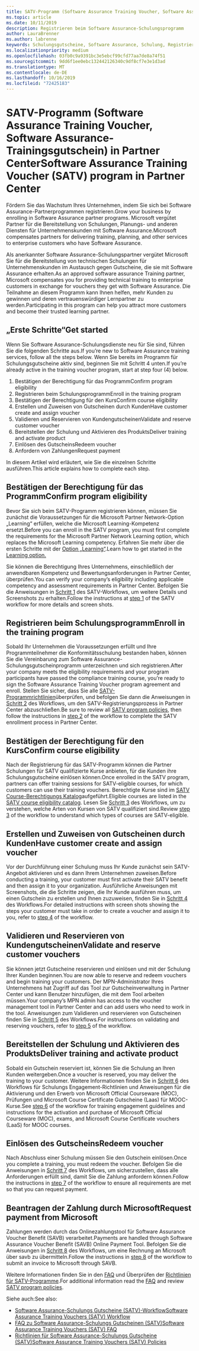 ```yaml
---
title: SATV-Programm (Software Assurance Training Voucher, Software Assurance-Schulungsgutschein) in Partner Center | Partner Center
ms.topic: article
ms.date: 10/11/2019
description: Registrieren beim Software Assurance-Schulungsprogramm
author: LauraBrenner
ms.author: labrenne
keywords: Schulungsgutscheine, Software Assurance, Schulung, Registrieren bei SATV, SATV
ms.localizationpriority: medium
ms.openlocfilehash: 03fb0c9a9391bc3e5ebcf99cfd77aa7de8a74f51
ms.sourcegitcommit: 9dd6f1ee0ebc132442126340c9df8cf7e3e1d3ad
ms.translationtype: MT
ms.contentlocale: de-DE
ms.lasthandoff: 10/16/2019
ms.locfileid: "72425183"
---
```

# <a name="software-assurance-training-voucher-satv-program-in-partner-center"></a><span data-ttu-id="82248-104">SATV-Programm (Software Assurance Training Voucher, Software Assurance-Trainingsgutschein) in Partner Center</span><span class="sxs-lookup"><span data-stu-id="82248-104">Software Assurance Training Voucher (SATV) program in Partner Center</span></span>

<span data-ttu-id="82248-105">Fördern Sie das Wachstum Ihres Unternehmen, indem Sie sich bei Software Assurance-Partnerprogrammen registrieren.</span><span class="sxs-lookup"><span data-stu-id="82248-105">Grow your business by enrolling in Software Assurance partner programs.</span></span> <span data-ttu-id="82248-106">Microsoft vergütet Partner für die Bereitstellung von Schulungen, Planungs- und anderen Diensten für Unternehmenskunden mit Software Assurance.</span><span class="sxs-lookup"><span data-stu-id="82248-106">Microsoft compensates partners for delivering training, planning, and other services to enterprise customers who have Software Assurance.</span></span> 

<span data-ttu-id="82248-107">Als anerkannter Software Assurance-Schulungspartner vergütet Microsoft Sie für die Bereitstellung von technischen Schulungen für Unternehmenskunden im Austausch gegen Gutscheine, die sie mit Software Assurance erhalten.</span><span class="sxs-lookup"><span data-stu-id="82248-107">As an approved software assurance Training partner, Microsoft compensates you for providing technical training to enterprise customers in exchange for vouchers they get with Software Assurance.</span></span> <span data-ttu-id="82248-108">Die Teilnahme an diesem Programm kann Ihnen helfen, mehr Kunden zu gewinnen und deren vertrauenswürdiger Lernpartner zu werden.</span><span class="sxs-lookup"><span data-stu-id="82248-108">Participating in this program can help you attract more customers and become their trusted learning partner.</span></span>

## <a name="get-started"></a><span data-ttu-id="82248-109">„Erste Schritte“</span><span class="sxs-lookup"><span data-stu-id="82248-109">Get started</span></span>

<span data-ttu-id="82248-110">Wenn Sie Software Assurance-Schulungsdienste neu für Sie sind, führen Sie die folgenden Schritte aus.</span><span class="sxs-lookup"><span data-stu-id="82248-110">If you’re new to Software Assurance training services, follow all the steps below.</span></span> <span data-ttu-id="82248-111">Wenn Sie bereits im Programm für Schulungsgutscheine aktiv sind, beginnen Sie mit Schritt 4 unten.</span><span class="sxs-lookup"><span data-stu-id="82248-111">If you’re already active in the training voucher program, start at step four (4) below.</span></span> 

1. <span data-ttu-id="82248-112">Bestätigen der Berechtigung für das Programm</span><span class="sxs-lookup"><span data-stu-id="82248-112">Confirm program eligibility</span></span>
2. <span data-ttu-id="82248-113">Registrieren beim Schulungsprogramm</span><span class="sxs-lookup"><span data-stu-id="82248-113">Enroll in the training program</span></span>
3. <span data-ttu-id="82248-114">Bestätigen der Berechtigung für den Kurs</span><span class="sxs-lookup"><span data-stu-id="82248-114">Confirm course eligibility</span></span>
4. <span data-ttu-id="82248-115">Erstellen und Zuweisen von Gutscheinen durch Kunden</span><span class="sxs-lookup"><span data-stu-id="82248-115">Have customer create and assign voucher</span></span>
5. <span data-ttu-id="82248-116">Validieren und Reservieren von Kundengutscheinen</span><span class="sxs-lookup"><span data-stu-id="82248-116">Validate and reserve customer voucher</span></span>
6. <span data-ttu-id="82248-117">Bereitstellen der Schulung und Aktivieren des Produkts</span><span class="sxs-lookup"><span data-stu-id="82248-117">Deliver training and activate product</span></span>
7. <span data-ttu-id="82248-118">Einlösen des Gutscheins</span><span class="sxs-lookup"><span data-stu-id="82248-118">Redeem voucher</span></span>
8. <span data-ttu-id="82248-119">Anfordern von Zahlungen</span><span class="sxs-lookup"><span data-stu-id="82248-119">Request payment</span></span>

<span data-ttu-id="82248-120">In diesem Artikel wird erläutert, wie Sie die einzelnen Schritte ausführen.</span><span class="sxs-lookup"><span data-stu-id="82248-120">This article explains how to complete each step.</span></span>

## <a name="confirm-program-eligibility"></a><span data-ttu-id="82248-121">Bestätigen der Berechtigung für das Programm</span><span class="sxs-lookup"><span data-stu-id="82248-121">Confirm program eligibility</span></span>

<span data-ttu-id="82248-122">Bevor Sie sich beim SATV-Programm registrieren können, müssen Sie zunächst die Voraussetzungen für die Microsoft Partner Network-Option „Learning“ erfüllen, welche die Microsoft Learning-Kompetenz ersetzt.</span><span class="sxs-lookup"><span data-stu-id="82248-122">Before you can enroll in the SATV program, you must first complete the requirements for the Microsoft Partner Network Learning option, which replaces the Microsoft Learning competency.</span></span> <span data-ttu-id="82248-123">Erfahren Sie mehr über die ersten Schritte mit der [Option „Learning“](https://partner.microsoft.com/en-us/membership/learning-partners).</span><span class="sxs-lookup"><span data-stu-id="82248-123">Learn how to get started in the [Learning option.](https://partner.microsoft.com/en-us/membership/learning-partners)</span></span>

<span data-ttu-id="82248-124">Sie können die Berechtigung Ihres Unternehmens, einschließlich der anwendbaren Kompetenz und Bewertungsanforderungen in Partner Center, überprüfen.</span><span class="sxs-lookup"><span data-stu-id="82248-124">You can verify your company’s eligibility including applicable competency and assessment requirements in Partner Center.</span></span> <span data-ttu-id="82248-125">Befolgen Sie die Anweisungen in [Schritt 1](https://query.prod.cms.rt.microsoft.com/cms/api/am/binary/RE3krfK) des SATV-Workflows, um weitere Details und Screenshots zu erhalten.</span><span class="sxs-lookup"><span data-stu-id="82248-125">Follow the instructions at [step 1](https://query.prod.cms.rt.microsoft.com/cms/api/am/binary/RE3krfK) of the SATV workflow for more details and screen shots.</span></span>

## <a name="enroll-in-the-training-program"></a><span data-ttu-id="82248-126">Registrieren beim Schulungsprogramm</span><span class="sxs-lookup"><span data-stu-id="82248-126">Enroll in the training program</span></span>

<span data-ttu-id="82248-127">Sobald Ihr Unternehmen die Voraussetzungen erfüllt und Ihre Programmteilnehmer die Konformitätsschulung bestanden haben, können Sie die Vereinbarung zum Software Assurance-Schulungsgutscheinprogramm unterzeichnen und sich registrieren.</span><span class="sxs-lookup"><span data-stu-id="82248-127">After your company meets the eligibility requirements and your program participants have passed the compliance training course, you’re ready to sign the Software Assurance Training Voucher program agreement and enroll.</span></span> <span data-ttu-id="82248-128">Stellen Sie sicher, dass Sie alle [SATV-Programmrichtlinien](https://query.prod.cms.rt.microsoft.com/cms/api/am/binary/RE3koEP)überprüfen, und befolgen Sie dann die Anweisungen in [Schritt 2](https://query.prod.cms.rt.microsoft.com/cms/api/am/binary/RE3krfK) des Workflows, um den SATV-Registrierungsprozess in Partner Center abzuschließen.</span><span class="sxs-lookup"><span data-stu-id="82248-128">Be sure to review all [SATV program policies](https://query.prod.cms.rt.microsoft.com/cms/api/am/binary/RE3koEP), then follow the instructions in [step 2](https://query.prod.cms.rt.microsoft.com/cms/api/am/binary/RE3krfK) of the workflow to complete the SATV enrollment process in Partner Center.</span></span>   


## <a name="confirm-course-eligibility"></a><span data-ttu-id="82248-129">Bestätigen der Berechtigung für den Kurs</span><span class="sxs-lookup"><span data-stu-id="82248-129">Confirm course eligibility</span></span>
<span data-ttu-id="82248-130">Nach der Registrierung für das SATV-Programm können die Partner Schulungen für SATV qualifizierte Kurse anbieten, für die Kunden ihre Schulungsgutscheine einlösen können.</span><span class="sxs-lookup"><span data-stu-id="82248-130">Once enrolled in the SATV program, partners can offer training sessions for SATV-eligible courses, for which customers can use their training vouchers.</span></span> <span data-ttu-id="82248-131">Berechtigte Kurse sind im [SATV Course-Berechtigungs Katalog](http://savl-catalog.microsoft.com/)aufgeführt.</span><span class="sxs-lookup"><span data-stu-id="82248-131">Eligible courses are listed in the [SATV course eligibility catalog](http://savl-catalog.microsoft.com/).</span></span> <span data-ttu-id="82248-132">Lesen Sie [Schritt 3](https://query.prod.cms.rt.microsoft.com/cms/api/am/binary/RE3krfK) des Workflows, um zu verstehen, welche Arten von Kursen von SATV qualifiziert sind.</span><span class="sxs-lookup"><span data-stu-id="82248-132">Review [step 3](https://query.prod.cms.rt.microsoft.com/cms/api/am/binary/RE3krfK) of the workflow to understand which types of courses are SATV-eligible.</span></span>

## <a name="have-customer-create-and-assign-voucher"></a><span data-ttu-id="82248-133">Erstellen und Zuweisen von Gutscheinen durch Kunden</span><span class="sxs-lookup"><span data-stu-id="82248-133">Have customer create and assign voucher</span></span>

<span data-ttu-id="82248-134">Vor der Durchführung einer Schulung muss Ihr Kunde zunächst sein SATV-Angebot aktivieren und es dann Ihrem Unternehmen zuweisen.</span><span class="sxs-lookup"><span data-stu-id="82248-134">Before conducting a training, your customer must first activate their SATV benefit and then assign it to your organization.</span></span> <span data-ttu-id="82248-135">Ausführliche Anweisungen mit Screenshots, die die Schritte zeigen, die Ihr Kunde ausführen muss, um einen Gutschein zu erstellen und Ihnen zuzuweisen, finden Sie in [Schritt 4](https://query.prod.cms.rt.microsoft.com/cms/api/am/binary/RE3krfK) des Workflows.</span><span class="sxs-lookup"><span data-stu-id="82248-135">For detailed instructions with screen shots showing the steps your customer must take in order to create a voucher and assign it to you, refer to [step 4](https://query.prod.cms.rt.microsoft.com/cms/api/am/binary/RE3krfK) of the workflow.</span></span>

## <a name="validate-and-reserve-customer-vouchers"></a><span data-ttu-id="82248-136">Validieren und Reservieren von Kundengutscheinen</span><span class="sxs-lookup"><span data-stu-id="82248-136">Validate and reserve customer vouchers</span></span>

<span data-ttu-id="82248-137">Sie können jetzt Gutscheine reservieren und einlösen und mit der Schulung Ihrer Kunden beginnen.</span><span class="sxs-lookup"><span data-stu-id="82248-137">You are now able to reserve and redeem vouchers and begin training your customers.</span></span> <span data-ttu-id="82248-138">Der MPN-Administrator Ihres Unternehmens hat Zugriff auf das Tool zur Gutscheinverwaltung in Partner Center und kann Benutzer hinzufügen, die mit dem Tool arbeiten müssen.</span><span class="sxs-lookup"><span data-stu-id="82248-138">Your company’s MPN admin has access to the voucher management tool in Partner Center and can add users who need to work in the tool.</span></span> <span data-ttu-id="82248-139">Anweisungen zum Validieren und reservieren von Gutscheinen finden Sie in [Schritt 5](https://query.prod.cms.rt.microsoft.com/cms/api/am/binary/RE3krfK) des Workflows.</span><span class="sxs-lookup"><span data-stu-id="82248-139">For instructions on validating and reserving vouchers, refer to [step 5](https://query.prod.cms.rt.microsoft.com/cms/api/am/binary/RE3krfK) of the workflow.</span></span>

## <a name="deliver-training-and-activate-product"></a><span data-ttu-id="82248-140">Bereitstellen der Schulung und Aktivieren des Produkts</span><span class="sxs-lookup"><span data-stu-id="82248-140">Deliver training and activate product</span></span>

<span data-ttu-id="82248-141">Sobald ein Gutschein reserviert ist, können Sie die Schulung an Ihren Kunden weitergeben.</span><span class="sxs-lookup"><span data-stu-id="82248-141">Once a voucher is reserved, you may deliver the training to your customer.</span></span> <span data-ttu-id="82248-142">Weitere Informationen finden Sie in [Schritt 6](https://query.prod.cms.rt.microsoft.com/cms/api/am/binary/RE3krfK) des Workflows für Schulungs Engagement-Richtlinien und Anweisungen für die Aktivierung und den Erwerb von Microsoft Official Courseware (MOC), Prüfungen und Microsoft Course Certificate Gutscheine (Laas) für MOOC-Kurse.</span><span class="sxs-lookup"><span data-stu-id="82248-142">See [step 6](https://query.prod.cms.rt.microsoft.com/cms/api/am/binary/RE3krfK) of the workflow for training engagement guidelines and instructions for the activation and purchase of Microsoft Official Courseware (MOC), exams, and Microsoft Course Certificate vouchers (LaaS) for MOOC courses.</span></span>

## <a name="redeem-voucher"></a><span data-ttu-id="82248-143">Einlösen des Gutscheins</span><span class="sxs-lookup"><span data-stu-id="82248-143">Redeem voucher</span></span>

<span data-ttu-id="82248-144">Nach Abschluss einer Schulung müssen Sie den Gutschein einlösen.</span><span class="sxs-lookup"><span data-stu-id="82248-144">Once you complete a training, you must redeem the voucher.</span></span> <span data-ttu-id="82248-145">Befolgen Sie die Anweisungen in [Schritt 7](https://query.prod.cms.rt.microsoft.com/cms/api/am/binary/RE3krfK) des Workflows, um sicherzustellen, dass alle Anforderungen erfüllt sind, damit Sie die Zahlung anfordern können.</span><span class="sxs-lookup"><span data-stu-id="82248-145">Follow the instructions in [step 7](https://query.prod.cms.rt.microsoft.com/cms/api/am/binary/RE3krfK) of the workflow to ensure all requirements are met so that you can request payment.</span></span> 


## <a name="request-payment-from-microsoft"></a><span data-ttu-id="82248-146">Beantragen der Zahlung durch Microsoft</span><span class="sxs-lookup"><span data-stu-id="82248-146">Request payment from Microsoft</span></span>

<span data-ttu-id="82248-147">Zahlungen werden durch das Onlinezahlungstool für Software Assurance Voucher Benefit (SAVB) verarbeitet.</span><span class="sxs-lookup"><span data-stu-id="82248-147">Payments are handled through Software Assurance Voucher Benefit (SAVB) Online Payment Tool.</span></span> <span data-ttu-id="82248-148">Befolgen Sie die Anweisungen in [Schritt 8](https://query.prod.cms.rt.microsoft.com/cms/api/am/binary/RE3krfK) des Workflows, um eine Rechnung an Microsoft über savb zu übermitteln.</span><span class="sxs-lookup"><span data-stu-id="82248-148">Follow the instructions in [step 8](https://query.prod.cms.rt.microsoft.com/cms/api/am/binary/RE3krfK) of the workflow to submit an invoice to Microsoft through SAVB.</span></span> 

<span data-ttu-id="82248-149">Weitere Informationen finden Sie in den [FAQ](https://query.prod.cms.rt.microsoft.com/cms/api/am/binary/RE3kz5o) und Überprüfen der [Richtlinien für SATV-Programme](https://query.prod.cms.rt.microsoft.com/cms/api/am/binary/RE3koEP).</span><span class="sxs-lookup"><span data-stu-id="82248-149">For additional information read the [FAQ](https://query.prod.cms.rt.microsoft.com/cms/api/am/binary/RE3kz5o) and review [SATV program policies](https://query.prod.cms.rt.microsoft.com/cms/api/am/binary/RE3koEP).</span></span>

<span data-ttu-id="82248-150">Siehe auch:</span><span class="sxs-lookup"><span data-stu-id="82248-150">See also:</span></span>

- [<span data-ttu-id="82248-151">Software Assurance-Schulungs Gutscheine (SATV)-Workflow</span><span class="sxs-lookup"><span data-stu-id="82248-151">Software Assurance Training Vouchers (SATV) Workflow</span></span>](https://query.prod.cms.rt.microsoft.com/cms/api/am/binary/RE3krfK)
- [<span data-ttu-id="82248-152">FAQ zu Software Assurance-Schulungs Gutscheinen (SATV)</span><span class="sxs-lookup"><span data-stu-id="82248-152">Software Assurance Training Vouchers (SATV) FAQ</span></span>](https://query.prod.cms.rt.microsoft.com/cms/api/am/binary/RE3kz5o)
- [<span data-ttu-id="82248-153">Richtlinien für Software Assurance-Schulungs Gutscheine (SATV)</span><span class="sxs-lookup"><span data-stu-id="82248-153">Software Assurance Training Vouchers (SATV) Policies</span></span>](https://query.prod.cms.rt.microsoft.com/cms/api/am/binary/RE3koEP)